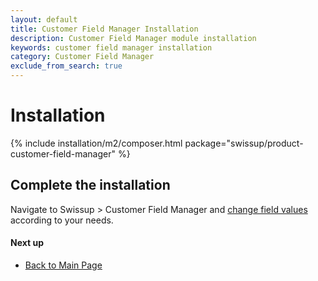 ```yaml
---
layout: default
title: Customer Field Manager Installation
description: Customer Field Manager module installation
keywords: customer field manager installation
category: Customer Field Manager
exclude_from_search: true
---
```


# Installation

{% include installation/m2/composer.html package="swissup/product-customer-field-manager" %}

## Complete the installation

Navigate to Swissup > Customer Field Manager and
[change field values](/m2/extensions/customer-field-manager/usage/) according to your needs.

#### Next up

 -  [Back to Main Page](../)
